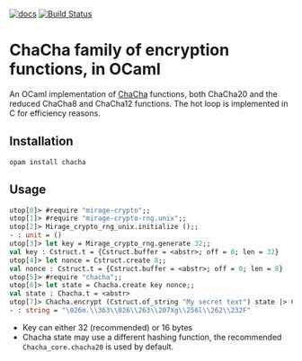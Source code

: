 [![docs](https://img.shields.io/badge/doc-online-blue.svg)](https://abeaumont.github.io/ocaml-chacha)
[![Build Status](https://travis-ci.org/abeaumont/ocaml-chacha.svg?branch=master)](https://travis-ci.org/abeaumont/ocaml-chacha)

# ChaCha family of encryption functions, in OCaml

An OCaml implementation of [ChaCha](https://cr.yp.to/chacha/chacha-20080120.pdf) functions,
both ChaCha20 and the reduced ChaCha8 and ChaCha12 functions.
The hot loop is implemented in C for efficiency reasons.

## Installation

```
opam install chacha
```

## Usage

```ocaml
utop[0]> #require "mirage-crypto";;
utop[1]> #require "mirage-crypto-rng.unix";;
utop[2]> Mirage_crypto_rng_unix.initialize ();;
- : unit = ()
utop[3]> let key = Mirage_crypto_rng.generate 32;;
val key : Cstruct.t = {Cstruct.buffer = <abstr>; off = 0; len = 32}
utop[4]> let nonce = Cstruct.create 8;;
val nonce : Cstruct.t = {Cstruct.buffer = <abstr>; off = 0; len = 8}
utop[5]> #require "chacha";;
utop[6]> let state = Chacha.create key nonce;;
val state : Chacha.t = <abstr>
utop[7]> Chacha.encrypt (Cstruct.of_string "My secret text") state |> Cstruct.to_string;;
- : string = "\026m.\\363\\026\\263\\207Xg\\256l\\262\\232F"
```

* Key can either 32 (recommended) or 16 bytes
* Chacha state may use a different hashing function,
  the recommended `Chacha_core.chacha20` is used by default.
